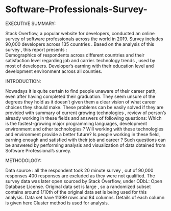 # Software-Professionals-Survey-
EXECUTIVE SUMMARY: 

Stack Overflow, a popular website for developers, conducted an online survey of software professionals across the world in 2019. Survey includes 90,000 developers across 135 countries .
Based on the analysis of this survey , this report presents :  
Demographics of respondents across different countries and their satisfaction level regarding job and carrier.
technology trends , used by most of developers.
Developer’s earning with their education level and development environment across all counties.

INTRODUCTION:

Nowadays it is quite certain to find people unaware of their career path, even after having completed their graduation. They seem unsure of the degrees they hold as it doesn’t given them a clear vision of what career choices they should make.
These problems can be easily solved if they are provided with summary of  current growing technologies , review of person’s already working in these fields and answers of following questions:
Which is the fastest-growing major programming  languages, development environment and other technologies ?
Will working with these technologies and environment provide a better future?
Is people working in these field, earning enough and satisfied with their job and career ?
Such questions can be answered by performing analysis and visualization of data obtained from Software Professional’s survey.


METHODOLOGY:

Data source : all the respondent took 20 minute survey , out of 90,000 responses 400 responses are excluded as they were not qualified. The survey data was later open sourced by Stack Overflow, under ODbL: Open Database License.
Original data set is large , so a randomized subset contains around 1/10th of the original data set is being used for this analysis. Data set have 11399 rows and 84 columns.
Details of each column is given here
Cluster method is used for analysis. 


